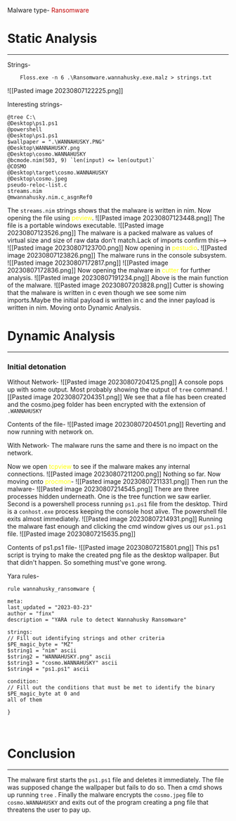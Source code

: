 Malware type- <span style="color:#c00000">Ransomware</span>
<br>

# Static Analysis
---
Strings-

		Floss.exe -n 6 .\Ransomware.wannahusky.exe.malz > strings.txt

![[Pasted image 20230807122225.png]]

Interesting strings-

```
@tree C:\
@Desktop\ps1.ps1
@powershell 
@Desktop\ps1.ps1
$wallpaper = ".\WANNAHUSKY.PNG"
@Desktop\WANNAHUSKY.png
@Desktop\cosmo.WANNAHUSKY
@bcmode.nim(503, 9) `len(input) <= len(output)` 
@COSMO
@Desktop\target\cosmo.WANNAHUSKY
@Desktop\cosmo.jpeg
pseudo-reloc-list.c
streams.nim
@mwannahusky.nim.c_asgnRef0
```
The `streams.nim` strings shows that the malware is written in nim.
Now opening the file using <span style="color:#ffff00">peview</span>.
![[Pasted image 20230807123448.png]]
The file is a portable windows executable.
![[Pasted image 20230807123526.png]]
The malware is a packed malware as values of virtual size and size of raw data don't match.Lack of imports confirm this-->
![[Pasted image 20230807123700.png]]
Now opening in <span style="color:#ffff00">pestudio</span>.
![[Pasted image 20230807123826.png]]
The malware runs in the console subsystem.
![[Pasted image 20230807172817.png]]
![[Pasted image 20230807172836.png]]
Now opening the malware in <span style="color:#ffff00">cutter</span> for further analysis.
![[Pasted image 20230807191234.png]]
Above is the main function of the malware.
![[Pasted image 20230807203828.png]]
Cutter is showing that the malware is written in c even though we see some nim imports.Maybe the initial payload is written in c and the inner payload is written in nim. Moving onto Dynamic Analysis.
<br>

# Dynamic Analysis
----
### Initial detonation

Without Network-
![[Pasted image 20230807204125.png]]
A console pops up with some output. Most probably showing the output of `tree` command.
![[Pasted image 20230807204351.png]]
We see that a file has been created and the cosmo.jpeg folder has been encrypted with the extension of `.WANNAHUSKY` 

Contents of the file-
![[Pasted image 20230807204501.png]]
Reverting and now running with network on.

With Network-
The malware runs the same and there is no impact on the network.

Now we open <span style="color:#ffff00">tcpview</span> to see if the malware makes any internal connections.
![[Pasted image 20230807211200.png]]
Nothing so far. Now moving onto <span style="color:#ffff00">procmon</span>-
![[Pasted image 20230807211331.png]]
Then run the malware-
![[Pasted image 20230807214545.png]]
There are three processes hidden underneath. One is the tree function we saw earlier.
Second is a powershell process running `ps1.ps1` file from the desktop.
Third is a `conhost.exe` process keeping the console host alive.
The powershell file exits almost immediately.
![[Pasted image 20230807214931.png]]
Running the malware fast enough and clicking the cmd window gives us our 
`ps1.ps1` file.
![[Pasted image 20230807215635.png]]

Contents of ps1.ps1 file-
![[Pasted image 20230807215801.png]]
This ps1 script is trying to make the created png file as the desktop wallpaper. But that didn't happen. So something must've gone wrong.

Yara rules-
```
rule wannahusky_ransomware {  
  
meta:  
last_updated = "2023-03-23"  
author = "finx"  
description = "YARA rule to detect Wannahusky Ransomware"  
  
strings:  
// Fill out identifying strings and other criteria  
$PE_magic_byte = "MZ"  
$string1 = "nim" ascii  
$string2 = "WANNAHUSKY.png" ascii  
$string3 = "cosmo.WANNAHUSKY" ascii  
$string4 = "ps1.ps1" ascii  
  
condition:  
// Fill out the conditions that must be met to identify the binary  
$PE_magic_byte at 0 and  
all of them  
  
}
```
<br>

# Conclusion
----
The malware first starts the `ps1.ps1` file and deletes it immediately. The file was supposed change the wallpaper but fails to do so. Then a cmd shows up running `tree` . Finally the malware encrypts the `cosmo.jpeg` file to `cosmo.WANNAHUSKY` and exits out of the program creating a png file that threatens the user to pay up.
 



